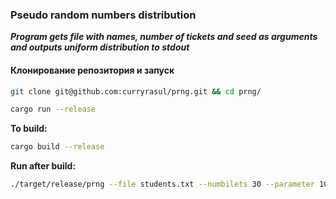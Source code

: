 ### Pseudo random numbers distribution ###
***Program gets file with names, number of tickets and seed as arguments and outputs uniform distribution to stdout***

#### Клонирование репозитория и запуск ####
 ```bash
git clone git@github.com:curryrasul/prng.git && cd prng/
```

 ```bash
cargo run --release
```

**To build:**
```bash
cargo build --release
```

**Run after build:**
```bash
./target/release/prng --file students.txt --numbilets 30 --parameter 10
```

